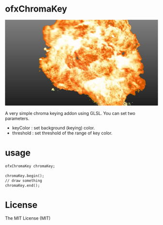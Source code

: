 # ofxChromaKey

![](sample_image.jpg)

A very simple chroma keying addon using GLSL. You can set two parameters.

- keyColor : set background (keying) color.
- threshold : set threshold of the range of key color.

# usage

```{c++}
ofxChromaKey chromaKey;

chromaKey.begin();
// draw something
chromaKey.end();
```
# License

The MIT License (MIT)
